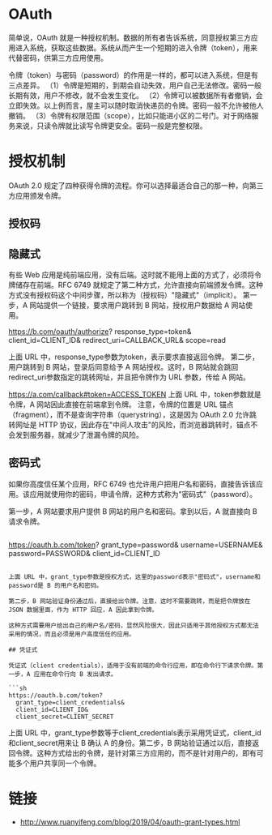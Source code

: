 # OAuth

简单说，OAuth 就是一种授权机制。数据的所有者告诉系统，同意授权第三方应用进入系统，获取这些数据。系统从而产生一个短期的进入令牌（token），用来代替密码，供第三方应用使用。

令牌（token）与密码（password）的作用是一样的，都可以进入系统，但是有三点差异。
（1）令牌是短期的，到期会自动失效，用户自己无法修改。密码一般长期有效，用户不修改，就不会发生变化。
（2）令牌可以被数据所有者撤销，会立即失效。以上例而言，屋主可以随时取消快递员的令牌。密码一般不允许被他人撤销。
（3）令牌有权限范围（scope），比如只能进小区的二号门。对于网络服务来说，只读令牌就比读写令牌更安全。密码一般是完整权限。

# 授权机制

OAuth 2.0 规定了四种获得令牌的流程。你可以选择最适合自己的那一种，向第三方应用颁发令牌。

## 授权码

## 隐藏式

有些 Web 应用是纯前端应用，没有后端。这时就不能用上面的方式了，必须将令牌储存在前端。RFC 6749 就规定了第二种方式，允许直接向前端颁发令牌。这种方式没有授权码这个中间步骤，所以称为（授权码）"隐藏式"（implicit）。
第一步，A 网站提供一个链接，要求用户跳转到 B 网站，授权用户数据给 A 网站使用。

https://b.com/oauth/authorize?
  response_type=token&
  client_id=CLIENT_ID&
  redirect_uri=CALLBACK_URL&
  scope=read
  
上面 URL 中，response_type参数为token，表示要求直接返回令牌。
第二步，用户跳转到 B 网站，登录后同意给予 A 网站授权。这时，B 网站就会跳回redirect_uri参数指定的跳转网址，并且把令牌作为 URL 参数，传给 A 网站。

https://a.com/callback#token=ACCESS_TOKEN
上面 URL 中，token参数就是令牌，A 网站因此直接在前端拿到令牌。
注意，令牌的位置是 URL 锚点（fragment），而不是查询字符串（querystring），这是因为 OAuth 2.0 允许跳转网址是 HTTP 协议，因此存在"中间人攻击"的风险，而浏览器跳转时，锚点不会发到服务器，就减少了泄漏令牌的风险。

## 密码式

如果你高度信任某个应用，RFC 6749 也允许用户把用户名和密码，直接告诉该应用。该应用就使用你的密码，申请令牌，这种方式称为"密码式"（password）。

第一步，A 网站要求用户提供 B 网站的用户名和密码。拿到以后，A 就直接向 B 请求令牌。

```sh
```
https://oauth.b.com/token?
  grant_type=password&
  username=USERNAME&
  password=PASSWORD&
  client_id=CLIENT_ID
```  

上面 URL 中，grant_type参数是授权方式，这里的password表示"密码式"，username和password是 B 的用户名和密码。

第二步，B 网站验证身份通过后，直接给出令牌。注意，这时不需要跳转，而是把令牌放在 JSON 数据里面，作为 HTTP 回应，A 因此拿到令牌。

这种方式需要用户给出自己的用户名/密码，显然风险很大，因此只适用于其他授权方式都无法采用的情况，而且必须是用户高度信任的应用。

## 凭证式

凭证式（client credentials），适用于没有前端的命令行应用，即在命令行下请求令牌。第一步，A 应用在命令行向 B 发出请求。

```sh
https://oauth.b.com/token?
  grant_type=client_credentials&
  client_id=CLIENT_ID&
  client_secret=CLIENT_SECRET
```

上面 URL 中，grant_type参数等于client_credentials表示采用凭证式，client_id和client_secret用来让 B 确认 A 的身份。第二步，B 网站验证通过以后，直接返回令牌。这种方式给出的令牌，是针对第三方应用的，而不是针对用户的，即有可能多个用户共享同一个令牌。

# 链接

- http://www.ruanyifeng.com/blog/2019/04/oauth-grant-types.html
